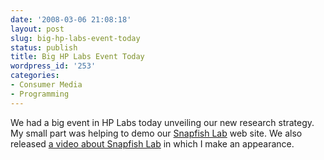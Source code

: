 ```yaml
---
date: '2008-03-06 21:08:18'
layout: post
slug: big-hp-labs-event-today
status: publish
title: Big HP Labs Event Today
wordpress_id: '253'
categories:
- Consumer Media
- Programming
---
```


We had a big event in HP Labs today unveiling our new research strategy.  My small part was helping to demo our [Snapfish Lab](http://www.snapfishlab.com) web site.  We also released [a video about Snapfish Lab](http://www.hp.com/idealab/us/en/main.html#/snapfish/) in which I make an appearance.


